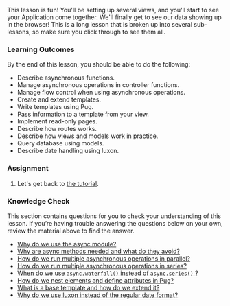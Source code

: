 This lesson is fun! You'll be setting up several views, and you'll start to see your Application come together. We'll finally get to see our data showing up in the browser!  This is a long lesson that is broken up into several sub-lessons, so make sure you click through to see them all.

### Learning Outcomes
By the end of this lesson, you should be able to do the following:

- Describe asynchronous functions.
- Manage asynchronous operations in controller functions.
- Manage flow control when using asynchronous operations.
- Create and extend templates.
- Write templates using Pug.
- Pass information to a template from your view.
- Implement read-only pages.
- Describe how routes works.
- Describe how views and models work in practice.
- Query database using models.
- Describe date handling using luxon.

### Assignment

<div class="lesson-content__panel" markdown="1">

1. Let's get back to [the tutorial](https://developer.mozilla.org/en-US/docs/Learn/Server-side/Express_Nodejs/Displaying_data).
</div>

### Knowledge Check
This section contains questions for you to check your understanding of this lesson. If you’re having trouble answering the questions below on your own, review the material above to find the answer.

- <a class='knowledge-check-link' href="https://developer.mozilla.org/en-US/docs/Learn/Server-side/Express_Nodejs/Displaying_data/flow_control_using_async" title="Asynchronous flow control using async">Why do we use the async module?</a>
- <a class='knowledge-check-link' href="https://developer.mozilla.org/en-US/docs/Learn/Server-side/Express_Nodejs/Displaying_data/flow_control_using_async/#why_is_this_needed" title="Permalink to Why is this needed?">Why are async methods needed and what do they avoid?</a>
- <a class='knowledge-check-link' href="https://developer.mozilla.org/en-US/docs/Learn/Server-side/Express_Nodejs/Displaying_data/flow_control_using_async/#asynchronous_operations_in_parallel" title="Permalink to Asynchronous operations in parallel">How do we run multiple asynchronous operations in parallel?</a>
- <a class='knowledge-check-link' href="https://developer.mozilla.org/en-US/docs/Learn/Server-side/Express_Nodejs/Displaying_data/flow_control_using_async/#asynchronous_operations_in_series" title="Permalink to Asynchronous operations in series">How do we run multiple asynchronous operations in series?</a>
- <a class='knowledge-check-link' href="https://developer.mozilla.org/en-US/docs/Learn/Server-side/Express_Nodejs/Displaying_data/flow_control_using_async/#dependent_asynchronous_operations_in_series" title="Permalink to Dependent asynchronous operations in series">When do we use `async.waterfall()` instead of `async.series()` ?</a>
- <a class='knowledge-check-link' href="https://developer.mozilla.org/en-US/docs/Learn/Server-side/Express_Nodejs/Displaying_data/Template_primer/#template_syntax" title="Permalink to Template syntax">How do we nest elements and define attributes in Pug?</a>
- <a class='knowledge-check-link' href="https://developer.mozilla.org/en-US/docs/Learn/Server-side/Express_Nodejs/Displaying_data/Template_primer/#extending_templates" title="Permalink to Extending templates">What is a base template and how do we extend it?</a>
- <a class='knowledge-check-link' href="https://developer.mozilla.org/en-US/docs/Learn/Server-side/Express_Nodejs/Displaying_data/Date_formatting_using_moment" title="Permalink to Create the virtual property">Why do we use luxon instead of the regular date format?</a>
